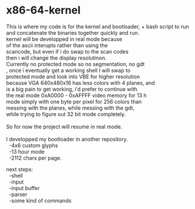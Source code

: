 # x86-64-kernel
This is where my code is for the kernel and bootloader, + bash script to run and concatenate the binaries together quickly and run.<br>
kernel will be developped in real mode because<br> 
of the ascii interupts rather than using the<br> 
scancode, but even if i do swap to the scan codes<br>
then i will change the display resolutinon.<br>
Currently no protected mode so no segmentation, no gdt<br>
, once i eventually get a working shell I will swap to<br>
protected mode and look into VBE for higher resolution<br>
because VGA 640x480x16 has less colors with 4 planes, and<br>
is a big pain to get working, i'd prefer to continue with<br>
the real mode 0xA0000 - 0xAFFFF video memory for 13 h<br> 
mode simply with one byte per pixel for 256 colors than<br> 
messing with the planes, while messing with the gdt,<br>
while trying to figure out 32 bit mode completely.<br>
<br>
So for now the project will resume in real mode.<br>
<br>
I developped my bootloader in another repository. <br>
&nbsp;&nbsp;-4x6 custom glyphs<br>
&nbsp;&nbsp;-13 hour mode<br>
&nbsp;&nbsp;-2112 chars per page.<br>

next steps:<br>
&nbsp;&nbsp;-shell<br>
&nbsp;&nbsp;-input<br>
&nbsp;&nbsp;-input buffer<br>
&nbsp;&nbsp;-parser<br>
&nbsp;&nbsp;-some kind of commands<br>
    
